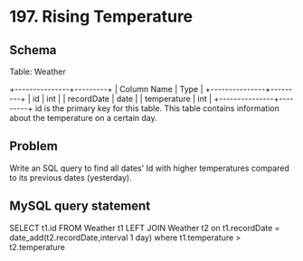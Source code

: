 # 197. Rising Temperature

## Schema

Table: Weather

+---------------+---------+
| Column Name   | Type    |
+---------------+---------+
| id            | int     |
| recordDate    | date    |
| temperature   | int     |
+---------------+---------+
id is the primary key for this table.
This table contains information about the temperature on a certain day.

## Problem
Write an SQL query to find all dates' Id with higher temperatures compared to its previous dates (yesterday).

## MySQL query statement

SELECT t1.id 
FROM Weather t1 
LEFT JOIN Weather t2
on t1.recordDate = date_add(t2.recordDate,interval 1 day) 
where t1.temperature > t2.temperature 